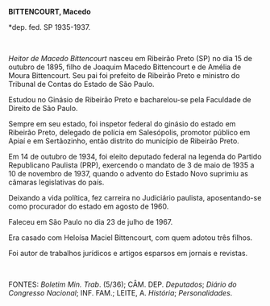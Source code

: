 **BITTENCOURT, Macedo**

\*dep. fed. SP 1935-1937.

 

*Heitor de Macedo Bittencourt* nasceu em Ribeirão Preto (SP) no dia 15
de outubro de 1895, filho de Joaquim Macedo Bittencourt e de Amélia de
Moura Bittencourt. Seu pai foi prefeito de Ribeirão Preto e ministro do
Tribunal de Contas do Estado de São Paulo.

Estudou no Ginásio de Ribeirão Preto e bacharelou-se pela Faculdade de
Direito de São Paulo.

Sempre em seu estado, foi inspetor federal do ginásio do estado em
Ribeirão Preto, delegado de polícia em Salesópolis, promotor público em
Apiaí e em Sertãozinho, então distrito do município de Ribeirão Preto.

Em 14 de outubro de 1934, foi eleito deputado federal na legenda do
Partido Republicano Paulista (PRP), exercendo o mandato de 3 de maio de
1935 a 10 de novembro de 1937, quando o advento do Estado Novo suprimiu
as câmaras legislativas do país.

Deixando a vida política, fez carreira no Judiciário paulista,
aposentando-se como procurador do estado em agosto de 1960.

Faleceu em São Paulo no dia 23 de julho de 1967.

Era casado com Heloísa Maciel Bittencourt, com quem adotou três filhos.

Foi autor de trabalhos jurídicos e artigos esparsos em jornais e
revistas.

 

FONTES: *Boletim Min. Trab*. (5/36); CÂM. DEP. *Deputados*; *Diário do
Congresso* *Nacional*; INF. FAM.; LEITE, A. *História*;
*Personalidades*.

 
